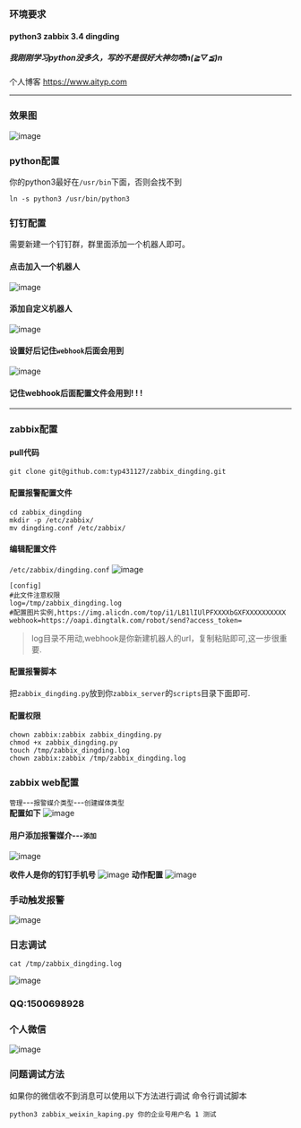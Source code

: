 ### 环境要求

#### python3 zabbix 3.4 dingding
##### 我刚刚学习python没多久，写的不是很好大神勿喷n(*≧▽≦*)n
个人博客
https://www.aityp.com

---
### 效果图

![image](https://typ.oss-cn-shanghai.aliyuncs.com/markdown/2017/10/29/1.png)

### python配置
你的python3最好在`/usr/bin`下面，否则会找不到
```
ln -s python3 /usr/bin/python3
```
### 钉钉配置
需要新建一个钉钉群，群里面添加一个机器人即可。
#### 点击加入一个机器人
![image](https://typ.oss-cn-shanghai.aliyuncs.com/markdown/2017/10/29/11.png)

#### 添加自定义机器人
![image](https://typ.oss-cn-shanghai.aliyuncs.com/markdown/2017/10/29/3.png)
#### 设置好后记住`webhook`后面会用到
![image](https://typ.oss-cn-shanghai.aliyuncs.com/markdown/2017/10/29/4.png)
#### 记住webhook后面配置文件会用到! ! !
----
### zabbix配置

#### pull代码
```
git clone git@github.com:typ431127/zabbix_dingding.git
```

#### 配置报警配置文件
```
cd zabbix_dingding
mkdir -p /etc/zabbix/
mv dingding.conf /etc/zabbix/
```
#### 编辑配置文件
`/etc/zabbix/dingding.conf`
![image](https://typ.oss-cn-shanghai.aliyuncs.com/markdown/2017/10/29/5.png)
```
[config]
#此文件注意权限
log=/tmp/zabbix_dingding.log
#配置图片实例,https://img.alicdn.com/top/i1/LB1lIUlPFXXXXbGXFXXXXXXXXXX
webhook=https://oapi.dingtalk.com/robot/send?access_token=
```
>log目录不用动,webhook是你新建机器人的url，复制粘贴即可,这一步很重要.

#### 配置报警脚本
把`zabbix_dingding.py`放到你`zabbix_server`的`scripts`目录下面即可.

#### 配置权限
```
chown zabbix:zabbix zabbix_dingding.py
chmod +x zabbix_dingding.py
touch /tmp/zabbix_dingding.log
chown zabbix:zabbix /tmp/zabbix_dingding.log
```

### zabbix web配置
`管理`---`报警媒介类型`---`创建媒体类型`   
**配置如下**
![image](https://typ.oss-cn-shanghai.aliyuncs.com/markdown/2017/10/29/6.png)
#### 用户添加报警媒介---`添加`
![image](http://typ.oss-cn-shanghai.aliyuncs.com/markdown/2017/10/29/7.png)

**收件人是你的钉钉手机号**
![image](http://typ.oss-cn-shanghai.aliyuncs.com/markdown/2017/10/29/8.png)
**动作配置**
![image](http://typ.oss-cn-shanghai.aliyuncs.com/markdown/2017/10/29/9.png)

### 手动触发报警
![image](http://typ.oss-cn-shanghai.aliyuncs.com/markdown/2017/10/29/10.png)

### 日志调试
```
cat /tmp/zabbix_dingding.log
```
![image](http://typ.oss-cn-shanghai.aliyuncs.com/markdown/2017/10/29/13.png)

### QQ:1500698928
### 个人微信
![image](https://typ.oss-cn-shanghai.aliyuncs.com/markdown/2017/10/14.jpg)

### 问题调试方法
如果你的微信收不到消息可以使用以下方法进行调试
命令行调试脚本
```
python3 zabbix_weixin_kaping.py 你的企业号用户名 1 测试
```
